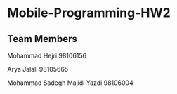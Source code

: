 # Mobile-Programming-HW2

## Team Members
Mohammad Hejri 98106156  

Arya Jalali 98105665  

Mohammad Sadegh Majidi Yazdi 98106004
